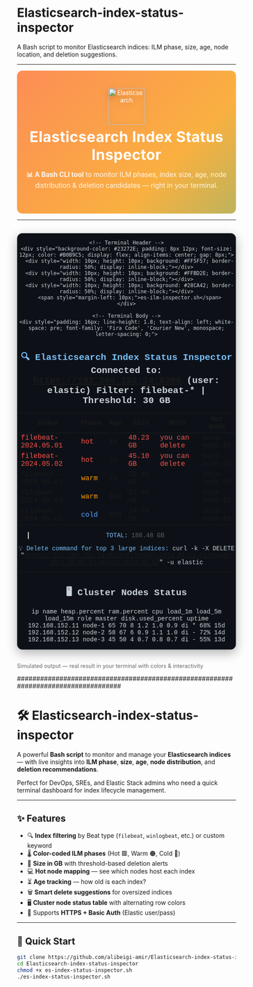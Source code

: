 # Elasticsearch-index-status-inspector
A Bash script to monitor Elasticsearch indices: ILM phase, size, age, node location, and deletion suggestions.
______________________________________________________________________________________________________________

<div align="center" style="background:linear-gradient(-45deg,#005571,#00bfb3,#fab040,#ff6b6b);background-size:400% 400%;animation:gradientShift 12s ease infinite;padding:40px 20px;border-radius:12px;color:#fff;">
  <img src="https://cdn.jsdelivr.net/gh/devicons/devicon@latest/icons/elasticsearch/elasticsearch-original.svg" width="84" height="84" alt="Elasticsearch" style="filter:drop-shadow(0 4px 8px rgba(0,0,0,.2));"/>
  <h1 style="font-family:-apple-system,BlinkMacSystemFont,'Segoe UI',Helvetica,Arial,sans-serif;font-size:2.4em;margin:.2em 0 .3em;letter-spacing:.5px;">
    Elasticsearch Index Status Inspector
  </h1>
  <p style="font-size:1.1em;opacity:0.9;max-width:700px;">
    <strong>📊 A Bash CLI tool</strong> to monitor ILM phases, index size, age, node distribution & deletion candidates — right in your terminal.
  </p>

  <style>
    @keyframes gradientShift {
      0% { background-position: 0% 50%; }
      50% { background-position: 100% 50%; }
      100% { background-position: 0% 50%; }
    }
  </style>
</div>

---

<div align="center" style="margin: 30px 0; font-family: 'Courier New', 'monospace';">
  <div style="background-color: #0D1117; color: #C9D1D9; font-size: 14px; border-radius: 12px; box-shadow: 0 8px 24px rgba(0,0,0,0.3); max-width: 900px; overflow: hidden; margin: 0 auto; border: 1px solid #30363D;">
    
    <!-- Terminal Header -->
    <div style="background-color: #23272E; padding: 8px 12px; font-size: 12px; color: #B0B9C5; display: flex; align-items: center; gap: 8px;">
      <div style="width: 10px; height: 10px; background: #FF5F57; border-radius: 50%; display: inline-block;"></div>
      <div style="width: 10px; height: 10px; background: #FFBD2E; border-radius: 50%; display: inline-block;"></div>
      <div style="width: 10px; height: 10px; background: #28CA42; border-radius: 50%; display: inline-block;"></div>
      <span style="margin-left: 10px;">es-ilm-inspector.sh</span>
    </div>

    <!-- Terminal Body -->
    <div style="padding: 16px; line-height: 1.8; text-align: left; white-space: pre; font-family: 'Fira Code', 'Courier New', monospace; letter-spacing: 0;">
<span style="color: #79C0FF;">🔍 Elasticsearch Index Status Inspector</span>
Connected to: https://192.168.152.14:9200 (user: elastic)
Filter: filebeat-* | Threshold: 30 GB
------------------------------------------------------------------------

| Index                     | Phase | Age   | Size     | Note             | Hot Node       |
|---------------------------|-------|-------|----------|------------------|----------------|
| <span style="color: #F85149;">filebeat-2024.05.01</span>       | <span style="color: #F85149;">hot</span>   | 1d    | <span style="color: #F85149;">48.23 GB</span> | <span style="color: #F85149;">you can delete</span> | data-node-01   |
| <span style="color: #F85149;">filebeat-2024.05.02</span>       | <span style="color: #F85149;">hot</span>   | 2d    | <span style="color: #F85149;">45.10 GB</span> | <span style="color: #F85149;">you can delete</span> | data-node-02   |
| filebeat-2024.05.03       | <span style="color: #FD9800;">warm</span>  | 7d    | 38.45 GB |                  | data-node-03   |
| filebeat-2024.05.04       | <span style="color: #FD9800;">warm</span>  | 10d   | 32.00 GB |                  | data-node-01   |
| filebeat-2024.05.05       | <span style="color: #58A6FF;">cold</span>  | 25d   | 24.70 GB |                  | cold-node-01   |

> <span style="color: #79C0FF;">TOTAL:</span> 188.48 GB

💡 <span style="color: #79C0FF;">Delete command for top 3 large indices:</span>
curl -k -X DELETE "https://192.168.152.14:9200/filebeat-2024.05.01,filebeat-2024.05.02,filebeat-2024.05.03" -u elastic

------------------------------------------------------------------------
🖥️ Cluster Nodes Status
------------------------------------------------------------------------
ip            name         heap.percent ram.percent cpu load_1m load_5m load_15m role   master disk.used_percent uptime
192.168.152.11 node-1       65           70          8   1.2     1.0     0.9      di     *      68%             15d
192.168.152.12 node-2       58           67          6   0.9     1.1     1.0      di     -      72%             14d
192.168.152.13 node-3       45           50          4   0.7     0.8     0.7      di     -      55%             13d
    </div>
  </div>

  <p style="color: #666; font-size: 0.9em; margin-top: 16px;">
    Simulated output — real result in your terminal with colors & interactivity
  </p>
</div>
###################################################################################


# 🛠️ Elasticsearch-index-status-inspector


A powerful **Bash script** to monitor and manage your **Elasticsearch indices** — with live insights into **ILM phase**, **size**, **age**, **node distribution**, and **deletion recommendations**.

Perfect for DevOps, SREs, and Elastic Stack admins who need a quick terminal dashboard for index lifecycle management.


---

## ✨ Features

- 🔍 **Index filtering** by Beat type (`filebeat`, `winlogbeat`, etc.) or custom keyword
- 🌡️ **Color-coded ILM phases** (Hot 🟥, Warm 🟠, Cold 🔵)
- 📏 **Size in GB** with threshold-based deletion alerts
- 💻 **Hot node mapping** — see which nodes host each index
- ⏳ **Age tracking** — how old is each index?
- 🗑️ **Smart delete suggestions** for oversized indices
- 🖥️ **Cluster node status table** with alternating row colors
- 🔐 Supports **HTTPS + Basic Auth** (Elastic user/pass)

---

## 🚀 Quick Start

```bash
git clone https://github.com/alibeigi-amir/Elasticsearch-index-status-inspector.git
cd Elasticsearch-index-status-inspector
chmod +x es-index-status-inspector.sh
./es-index-status-inspector.sh
